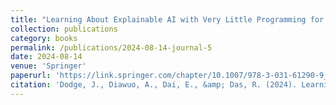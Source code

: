 ```yaml
---
title: "Learning About Explainable AI with Very Little Programming for 4th Year Undergrads (or Younger)"
collection: publications
category: books
permalink: /publications/2024-08-14-journal-5
date: 2024-08-14
venue: 'Springer'
paperurl: 'https://link.springer.com/chapter/10.1007/978-3-031-61290-9_10'
citation: 'Dodge, J., Diawuo, A., Dai, E., &amp; Das, R. (2024). Learning About Explainable AI with Very Little Programming: For 4 th Year Undergrads (or Younger). In Innovative Practices in Teaching Information Sciences and Technology: Further Experience Reports and Reflections (pp. 121-138). Cham: Springer Nature Switzerland.'
---
```


<!-- <a href='https://link.springer.com/chapter/10.1007/978-3-031-61290-9_10'>Download paper here</a> -->

<!-- Recommended citation: Dodge, J., Diawuo, A., Dai, E., & Das, R. (2024). Learning About Explainable AI with Very Little Programming: For 4 th Year Undergrads (or Younger). In Innovative Practices in Teaching Information Sciences and Technology: Further Experience Reports and Reflections (pp. 121-138). Cham: Springer Nature Switzerland. -->